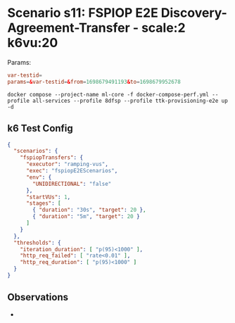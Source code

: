 # Scenario s11: FSPIOP E2E Discovery-Agreement-Transfer - scale:2 k6vu:20

Params:
```conf
var-testid=
params=&var-testid=&from=1698679491193&to=1698679952678
```

```
docker compose --project-name ml-core -f docker-compose-perf.yml --profile all-services --profile 8dfsp --profile ttk-provisioning-e2e up -d
```

## k6 Test Config

```json
{
  "scenarios": {
    "fspiopTransfers": {
      "executor": "ramping-vus",
      "exec": "fspiopE2EScenarios",
      "env": {
        "UNIDIRECTIONAL": "false"
      },
      "startVUs": 1,
      "stages": [
        { "duration": "30s", "target": 20 },
        { "duration": "5m", "target": 20 }
      ]
    }
  },
  "thresholds": {
    "iteration_duration": [ "p(95)<1000" ],
    "http_req_failed": [ "rate<0.01" ],
    "http_req_duration": [ "p(95)<1000" ]
  }
}
```

## Observations

-
